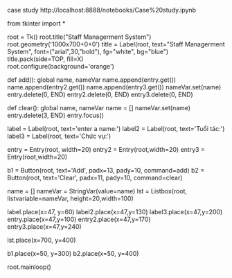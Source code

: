case study
http://localhost:8888/notebooks/Case%20study.ipynb



from tkinter import *

root = Tk()
root.title("Staff Managerment System")
root.geometry('1000x700+0+0')
title = Label(root, text="Staff Managerment System", font=("arial",30,"bold"), fg="white", bg="blue")
title.pack(side=TOP, fill=X)   
root.configure(background='orange')


def add():
    global name, nameVar
    name.append(entry.get())
    name.append(entry2.get())
    name.append(entry3.get())
    nameVar.set(name)
    entry.delete(0, END)
    entry2.delete(0, END)
    entry3.delete(0, END)

def clear():
    global name, nameVar
    name = []
    nameVar.set(name)
    entry.delete(3, END)
    entry.focus()

    

label = Label(root, text='enter a name:')
label2 = Label(root, text='Tuổi tác:')
label3 = Label(root, text='Chức vụ:')

entry = Entry(root, width=20)
entry2 = Entry(root,width=20)
entry3 = Entry(root,width=20)

b1 = Button(root, text='Add', padx=13, pady=10, command=add)
b2 = Button(root, text='Clear', padx=11, pady=10, command=clear)

name = []
nameVar = StringVar(value=name)
lst = Listbox(root, listvariable=nameVar, height=20,width=100)

label.place(x=47, y=60)
label2.place(x=47,y=130)
label3.place(x=47,y=200)
entry.place(x=47,y=100)
entry2.place(x=47,y=170)
entry3.place(x=47,y=240)

lst.place(x=700, y=400)

b1.place(x=50, y=300)
b2.place(x=50, y=400)


root.mainloop()
